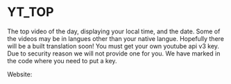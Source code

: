 # YT_TOP
The top video of the day, displaying your local time, and the date. Some of the videos may be in langues other than your native langue. 
Hopefully there will be a built translation soon!
You must get your own youtube api v3 key. Due to security reason we will not provide one for you. We have marked in the code where you need to put a key.

Website: 
